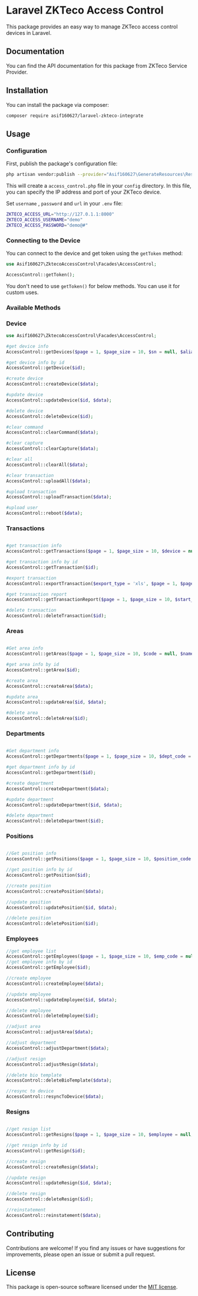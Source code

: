 # Laravel ZKTeco Access Control

This package provides an easy way to manage ZKTeco access control devices in Laravel.

## Documentation
You can find the API documentation for this package from ZKTeco Service Provider. 

## Installation

You can install the package via composer:

```bash
composer require asif160627/laravel-zkteco-integrate
```

## Usage

### Configuration

First, publish the package's configuration file:

```bash
php artisan vendor:publish --provider="Asif160627\GenerateResources\ResourceServiceProvider"
```

This will create a `access_control.php` file in your `config` directory. In this file, you can specify the IP address and port of your ZKTeco device.

Set `username` , `password` and `url` in your `.env` file:

```bash
ZKTECO_ACCESS_URL="http://127.0.1.1:8000"
ZKTECO_ACCESS_USERNAME="demo"
ZKTECO_ACCESS_PASSWORD="demo@#"

```

### Connecting to the Device

You can connect to the device and get token using the `getToken` method:

```php
use Asif160627\ZktecoAccessControl\Facades\AccessControl;

AccessControl::getToken();
```

You don't need to use `getToken()` for below methods. You can use it for custom uses.

### Available Methods

###  Device 

```php
use Asif160627\ZktecoAccessControl\Facades\AccessControl;

#get device info
AccessControl::getDevices($page = 1, $page_size = 10, $sn = null, $alias = null,    $state = null, $area = null, $sn_icontains = null, $alias_icontains = null);

#get device info by id
AccessControl::getDevice($id);

#create device
AccessControl::createDevice($data);

#update device
AccessControl::updateDevice($id, $data);

#delete device
AccessControl::deleteDevice($id);

#clear command
AccessControl::clearCommand($data);

#clear capture
AccessControl::clearCapture($data);

#clear all
AccessControl::clearAll($data);

#clear transaction
AccessControl::uploadAll($data);

#upload transaction
AccessControl::uploadTransaction($data);

#upload user
AccessControl::reboot($data);

```

###  Transactions 

```php

#get transaction info
AccessControl::getTransactions($page = 1, $page_size = 10, $device = null, $user = null, $start_time = null, $end_time = null, $device_sn = null, $user_icontains = null);

#get transaction info by id
AccessControl::getTransaction($id);

#export transaction
AccessControl::exportTransaction($export_type = 'xls', $page = 1, $page_size = 10, $emp_code = null, $terminal_sn = null, $terminal_alias = null, $start_time = null, $end_time = null);

#get transaction report
AccessControl::getTransactionReport($page = 1, $page_size = 10, $start_date = null, $end_date = null, $departments = null, $areas = null);

#delete transaction
AccessControl::deleteTransaction($id);

```

###  Areas 

```php

#Get area info
AccessControl::getAreas($page = 1, $page_size = 10, $code = null, $name = null, $state = null, $code_icontains = null, $name_icontains = null);

#get area info by id
AccessControl::getArea($id);

#create area
AccessControl::createArea($data);

#update area
AccessControl::updateArea($id, $data);

#delete area
AccessControl::deleteArea($id);
```

###  Departments 

```php

#Get department info
AccessControl::getDepartments($page = 1, $page_size = 10, $dept_code = null, $dept_name = null, $dept_code_icontains = null, $dept_name_icontains = null, $ordering = 'id');

#get department info by id
AccessControl::getDepartment($id);

#create department
AccessControl::createDepartment($data);

#update department
AccessControl::updateDepartment($id, $data);

#delete department
AccessControl::deleteDepartment($id);

```

###  Positions 

```php

//Get position info
AccessControl::getPositions($page = 1, $page_size = 10, $position_code = null, $position_name = null, $position_code_icontains = null, $position_name_icontains = null, $ordering = 'id');

//get position info by id
AccessControl::getPosition($id);

//create position
AccessControl::createPosition($data);

//update position
AccessControl::updatePosition($id, $data);

//delete position
AccessControl::deletePosition($id);

```

### Employees 

```php
//get employee list
AccessControl::getEmployees($page = 1, $page_size = 10, $emp_code = null, $emp_code_icontains = null, $first_name = null, $first_name_icontains = null, $last_name = null, $last_name_icontains = null, $department = null, $areas = null);
//get employee info by id
AccessControl::getEmployee($id);

//create employee
AccessControl::createEmployee($data);

//update employee
AccessControl::updateEmployee($id, $data);

//delete employee
AccessControl::deleteEmployee($id);

//adjust area
AccessControl::adjustArea($data);

//adjust department
AccessControl::adjustDepartment($data);

//adjust resign
AccessControl::adjustResign($data);

//delete bio template
AccessControl::deleteBioTemplate($data);

//resync to device
AccessControl::resyncToDevice($data);

```

### Resigns 

```php

//get resign list
AccessControl::getResigns($page = 1, $page_size = 10, $employee = null, $resign_type = null, $resign_date = null);

//get resign info by id
AccessControl::getResign($id);

//create resign
AccessControl::createResign($data);

//update resign
AccessControl::updateResign($id, $data);

//delete resign
AccessControl::deleteResign($id);

//reinstatement
AccessControl::reinstatement($data);

```
## Contributing

Contributions are welcome! If you find any issues or have suggestions for improvements, please open an issue or submit a pull request.

## License

This package is open-source software licensed under the [MIT license](https://opensource.org/licenses/MIT).
